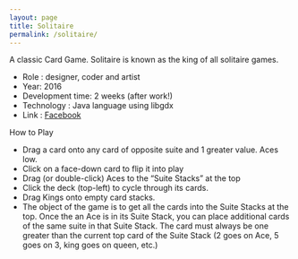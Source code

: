 ```yaml
---
layout: page
title: Solitaire
permalink: /solitaire/
---
```


A classic Card Game. Solitaire is known as the king of all solitaire games.

  -  Role : designer, coder and artist
  -  Year: 2016
  -  Development time: 2 weeks (after work!)
  -  Technology : Java language using libgdx
  -  Link : [Facebook](https://apps.facebook.com/ngsolitaire/)

How to Play

  -  Drag a card onto any card of opposite suite and 1 greater value. Aces low.
  -  Click on a face-down card to flip it into play
  -  Drag (or double-click) Aces to the “Suite Stacks” at the top
  -  Click the deck (top-left) to cycle through its cards.
  -  Drag Kings onto empty card stacks.
  -  The object of the game is to get all the cards into the Suite Stacks at the top. Once the an Ace is in its Suite Stack, you can place additional cards of the same suite in that Suite Stack. The card must always be one greater than the current top card of the Suite Stack (2 goes on Ace, 5 goes on 3, king goes on queen, etc.)
